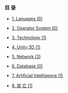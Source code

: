 ###   目  录

 + [1. Lanuages (0)](./)

 + [2. Operator System (0)](./)

 + [3. Technology (1)](./sub/tec)

 + [4. Unity 3D (1)](./sub/u3d)

 + [5. Network (2)](./sub/net)

 + [6. Database (0)](./)

 + [7. Artificial Intelligence (1)](./sub/ai)

 + [8. 其 它 (1)](./sub/oth)


<!--
# Welcome to GitHub Pages

You can use the [editor on GitHub](https://github.com/jqhgit/jqhgit.github.io/edit/master/index.md) to maintain and preview the content for your website in **Markdown* *files*.

~~Whenever you commit to this repository, GitHub Pages will run [Jekyll](https://jekyllrb.com/) to rebuild the pages in your site, from the content in your Markdown files.~~
[linktotest](./test.md)
### Markdown

- [ ] check demo 1
- [ ] check demo 2
- [ ] check demo 3

### table demo

head1 | head2
------|------
  a   |   b  
  c   |   d

Markdown is
>a lightweight and easy-to-use syntax for styling your writing. It includes conventions for

```c++
int fun(int a, int b)
{
  return a+b;
}
```

```markdown
Syntax highlighted code block

# Header 1
## Header 2
### Header 3

- Bulleted
- List
int
1. Numbered
2. List

**Bold** and _Italic_ and `Code` text

[Link](url) and ![Image](src)
```

For more details see [GitHub Flavored Markdown](https://guides.github.com/features/mastering-markdown/).

### Jekyll Themes

Your Pages site will use the layout and styles from the Jekyll theme you have selected in your [repository settings](https://github.com/jqhgit/jqhgit.github.io/settings). The name of this theme is saved in the Jekyll `_config.yml` configuration file.

### Support or Contact

Having trouble with Pages? Check out our [documentation](https://help.github.com/categories/github-pages-basics/) or [contact support](https://github.com/contact) and we’ll help you sort it out.
-->


